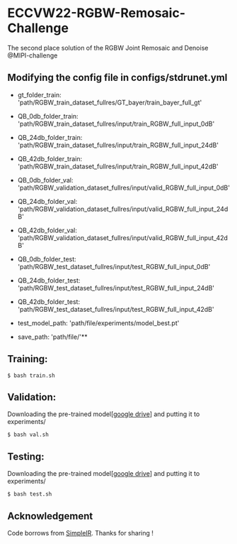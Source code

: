 # ECCVW22-RGBW-Remosaic-Challenge
The second place solution of the RGBW Joint Remosaic and Denoise @MIPI-challenge

## Modifying the config file in configs/stdrunet.yml
- gt_folder_train: 'path/RGBW_train_dataset_fullres/GT_bayer/train_bayer_full_gt'
- QB_0db_folder_train: 'path/RGBW_train_dataset_fullres/input/train_RGBW_full_input_0dB'
- QB_24db_folder_train: 'path/RGBW_train_dataset_fullres/input/train_RGBW_full_input_24dB'
- QB_42db_folder_train: 'path/RGBW_train_dataset_fullres/input/train_RGBW_full_input_42dB'

- QB_0db_folder_val: 'path/RGBW_validation_dataset_fullres/input/valid_RGBW_full_input_0dB'
- QB_24db_folder_val: 'path/RGBW_validation_dataset_fullres/input/valid_RGBW_full_input_24dB'
- QB_42db_folder_val: 'path/RGBW_validation_dataset_fullres/input/valid_RGBW_full_input_42dB'

- QB_0db_folder_test: 'path/RGBW_test_dataset_fullres/input/test_RGBW_full_input_0dB'
- QB_24db_folder_test: 'path/RGBW_test_dataset_fullres/input/test_RGBW_full_input_24dB'
- QB_42db_folder_test: 'path/RGBW_test_dataset_fullres/input/test_RGBW_full_input_42dB'

- test_model_path: 'path/file/experiments/model_best.pt'
- save_path: 'path/file/'** 

## Training:

```
$ bash train.sh
```

## Validation:
Downloading the pre-trained model[[google drive](https://drive.google.com/file/d/1hRAbhM7G8oJBYDxJtIpVmV5fjQ03uvYL/view?usp=sharing)] and putting it to experiments/
```
$ bash val.sh
```

## Testing:
Downloading the pre-trained model[[google drive](https://drive.google.com/file/d/1hRAbhM7G8oJBYDxJtIpVmV5fjQ03uvYL/view?usp=sharing)] and putting it to experiments/
```
$ bash test.sh
```

## Acknowledgement
Code borrows from [SimpleIR](https://github.com/xindongzhang/SimpleIR). Thanks for sharing !
